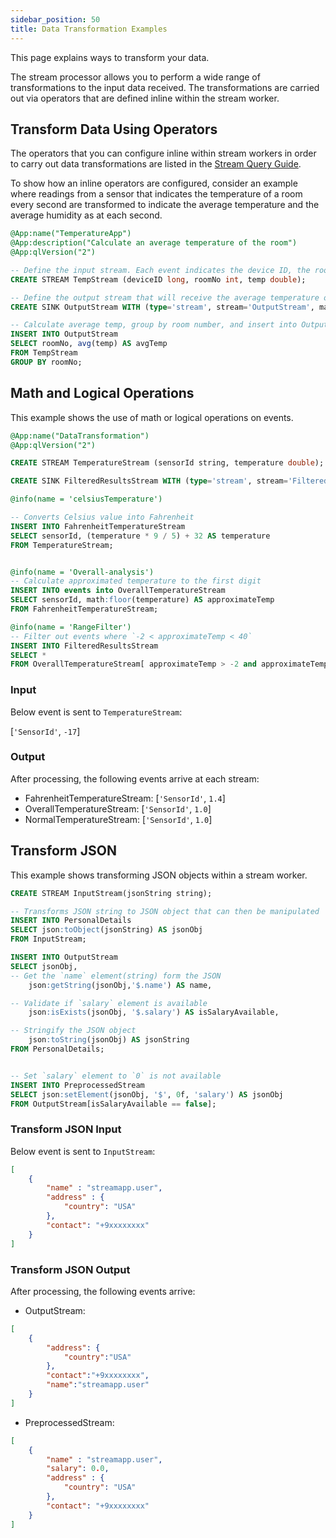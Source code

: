 ```yaml
---
sidebar_position: 50
title: Data Transformation Examples
---
```


This page explains ways to transform your data.

The stream processor allows you to perform a wide range of transformations to the input data received. The transformations are carried out via operators that are defined inline within the stream worker.

## Transform Data Using Operators

The operators that you can configure inline within stream workers in order to carry out data transformations are listed in the [Stream Query Guide](../query-guide/).

To show how an inline operators are configured, consider an example where readings from a sensor that indicates  the temperature of a room every second are transformed to indicate the average temperature and the average humidity as at each second.

```sql
@App:name("TemperatureApp")
@App:description("Calculate an average temperature of the room")
@App:qlVersion("2")

-- Define the input stream. Each event indicates the device ID, the room number, and the temperature.
CREATE STREAM TempStream (deviceID long, roomNo int, temp double);

-- Define the output stream that will receive the average temperature of each incoming message in the TempStream.
CREATE SINK OutputStream WITH (type='stream', stream='OutputStream', map.type='json') (roomNo int, avgTemp double);

-- Calculate average temp, group by room number, and insert into OutputStream.
INSERT INTO OutputStream
SELECT roomNo, avg(temp) AS avgTemp
FROM TempStream
GROUP BY roomNo;
```

## Math and Logical Operations

This example shows the use of math or logical operations on events.

```sql
@App:name("DataTransformation")
@App:qlVersion("2")

CREATE STREAM TemperatureStream (sensorId string, temperature double);

CREATE SINK FilteredResultsStream WITH (type='stream', stream='FilteredResultsStream', map.type='json')(sensorId string, approximateTemp double);

@info(name = 'celsiusTemperature')

-- Converts Celsius value into Fahrenheit
INSERT INTO FahrenheitTemperatureStream
SELECT sensorId, (temperature * 9 / 5) + 32 AS temperature
FROM TemperatureStream;


@info(name = 'Overall-analysis')
-- Calculate approximated temperature to the first digit 
INSERT INTO events into OverallTemperatureStream
SELECT sensorId, math:floor(temperature) AS approximateTemp 
FROM FahrenheitTemperatureStream;

@info(name = 'RangeFilter') 
-- Filter out events where `-2 < approximateTemp < 40`
INSERT INTO FilteredResultsStream
SELECT *
FROM OverallTemperatureStream[ approximateTemp > -2 and approximateTemp < 40];
```

### Input

Below event is sent to `TemperatureStream`:

[`'SensorId'`, `-17`]

### Output

After processing, the following events arrive at each stream:

- FahrenheitTemperatureStream: [`'SensorId'`, `1.4`]
- OverallTemperatureStream: [`'SensorId'`, `1.0`]
- NormalTemperatureStream: [`'SensorId'`, `1.0`]

## Transform JSON

This example shows transforming JSON objects within a stream worker.

```sql
CREATE STREAM InputStream(jsonString string);

-- Transforms JSON string to JSON object that can then be manipulated
INSERT INTO PersonalDetails
SELECT json:toObject(jsonString) AS jsonObj 
FROM InputStream;

INSERT INTO OutputStream
SELECT jsonObj, 
-- Get the `name` element(string) form the JSON
    json:getString(jsonObj,'$.name') AS name,

-- Validate if `salary` element is available
    json:isExists(jsonObj, '$.salary') AS isSalaryAvailable,

-- Stringify the JSON object
    json:toString(jsonObj) AS jsonString
FROM PersonalDetails;


-- Set `salary` element to `0` is not available 
INSERT INTO PreprocessedStream
SELECT json:setElement(jsonObj, '$', 0f, 'salary') AS jsonObj
FROM OutputStream[isSalaryAvailable == false];
```

### Transform JSON Input

Below event is sent to `InputStream`:

```json
[
    {
        "name" : "streamapp.user",
        "address" : {
            "country": "USA"
        },
        "contact": "+9xxxxxxxx"
    }
]
```

### Transform JSON Output

After processing, the following events arrive:

- OutputStream:

```json
[ 
    {
        "address": {
            "country":"USA"
        },
        "contact":"+9xxxxxxxx",
        "name":"streamapp.user"
    }
]
```

- PreprocessedStream:

```json
[
    {
        "name" : "streamapp.user",
        "salary": 0.0,
        "address" : {
            "country": "USA"
        },
        "contact": "+9xxxxxxxx"
    }
]
```
